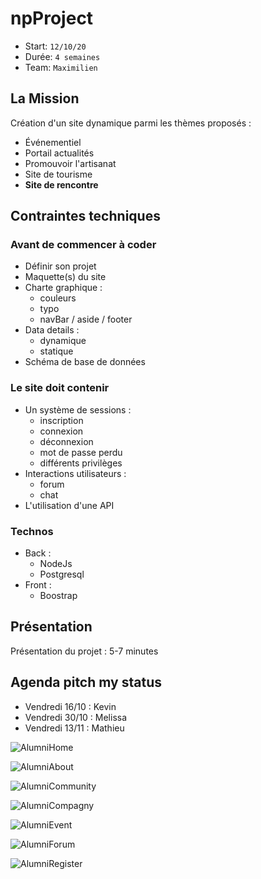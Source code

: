# npProject

- Start: `12/10/20`
- Durée: `4 semaines`
- Team: `Maximilien`

## La Mission

Création d'un site dynamique parmi les thèmes proposés :

- Événementiel 
- Portail actualités
- Promouvoir l'artisanat 
- Site de tourisme 
- **Site de rencontre**

## Contraintes techniques

### Avant de commencer à coder 

- Définir son projet
- Maquette(s) du site
- Charte graphique :
	* couleurs
	* typo
	* navBar / aside / footer
- Data details :
	* dynamique
	* statique
- Schéma de base de données 

### Le site doit contenir

- Un système de sessions : 
	* inscription
	* connexion
	* déconnexion
	* mot de passe perdu
	* différents privilèges
- Interactions utilisateurs :
	* forum
	* chat
- L'utilisation d'une API

### Technos

* Back : 
	- NodeJs
	- Postgresql
* Front :
	- Boostrap

## Présentation

Présentation du projet : 5-7 minutes

## Agenda pitch my status

- Vendredi 16/10 : Kevin
- Vendredi 30/10 : Melissa
- Vendredi 13/11 : Mathieu

![AlumniHome](https://user-images.githubusercontent.com/66436868/95850344-f8f0af80-0d50-11eb-82fc-b4a6c0bda36f.jpg)

![AlumniAbout](https://user-images.githubusercontent.com/66436868/95850360-0312ae00-0d51-11eb-943c-7d49dd8c5c00.jpg)

![AlumniCommunity](https://user-images.githubusercontent.com/66436868/95851123-1bcf9380-0d52-11eb-89a9-ea3f6eff6b35.jpg)

![AlumniCompagny](https://user-images.githubusercontent.com/66436868/95850440-24739a00-0d51-11eb-8c22-700273732857.jpg)

![AlumniEvent](https://user-images.githubusercontent.com/66436868/95850464-2c333e80-0d51-11eb-91f3-fcb9a77bc497.jpg)

![AlumniForum](https://user-images.githubusercontent.com/66436868/95850503-36edd380-0d51-11eb-90b3-b4b440521859.jpg)

![AlumniRegister](https://user-images.githubusercontent.com/66436868/95850523-3d7c4b00-0d51-11eb-9e3a-1ad58c4f6e5f.jpg)

